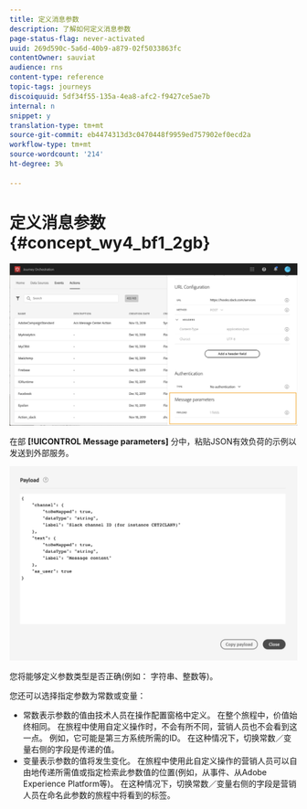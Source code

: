 ```yaml
---
title: 定义消息参数
description: 了解如何定义消息参数
page-status-flag: never-activated
uuid: 269d590c-5a6d-40b9-a879-02f5033863fc
contentOwner: sauviat
audience: rns
content-type: reference
topic-tags: journeys
discoiquuid: 5df34f55-135a-4ea8-afc2-f9427ce5ae7b
internal: n
snippet: y
translation-type: tm+mt
source-git-commit: eb4474313d3c0470448f9959ed757902ef0ecd2a
workflow-type: tm+mt
source-wordcount: '214'
ht-degree: 3%

---
```



# 定义消息参数 {#concept_wy4_bf1_2gb}

![](../assets/messageparameterssection.png)

在部 **[!UICONTROL Message parameters]** 分中，粘贴JSON有效负荷的示例以发送到外部服务。


![](../assets/customactionpayloadmessage.png)

您将能够定义参数类型是否正确(例如： 字符串、整数等)。

您还可以选择指定参数为常数或变量：

* 常数表示参数的值由技术人员在操作配置窗格中定义。 在整个旅程中，价值始终相同。 在旅程中使用自定义操作时，不会有所不同，营销人员也不会看到这一点。 例如，它可能是第三方系统所需的ID。 在这种情况下，切换常数／变量右侧的字段是传递的值。
* 变量表示参数的值将发生变化。 在旅程中使用此自定义操作的营销人员可以自由地传递所需值或指定检索此参数值的位置(例如，从事件、从Adobe Experience Platform等)。 在这种情况下，切换常数／变量右侧的字段是营销人员在命名此参数的旅程中将看到的标签。
